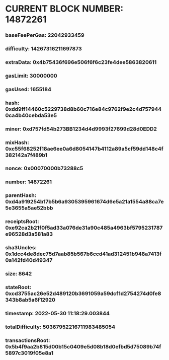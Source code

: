 # CURRENT BLOCK NUMBER: 14872261

### baseFeePerGas: 22042933459
### difficulty: 14267316211697873
### extraData: 0x4b75436f696e506f6f6c23fe4dee5863820611
### gasLimit: 30000000
### gasUsed: 1655184
### hash: 0xdd9ff14460c5229738d8b60c716e84c9762f9e2c4d7579440ca4b40cebda53e5
### miner: 0xd757fd54b273BB1234d4d9993f27699d28d0EDD2
### mixHash: 0xc55f68252f18ae6ee0a6d8054147b4112a89a5cf59dd148c4f382142a7f489b1
### nonce: 0x00070000b73288c5
### number: 14872261
### parentHash: 0xd4a919254b17b5b6a9305395961674d6e5a21a1554a88ca7e5e3655a5ae52bbb
### receiptsRoot: 0xe92ca2b21f0f5ad33a076de31a90c485a4963bf5795231787e96528d3a581a83
### sha3Uncles: 0x1dcc4de8dec75d7aab85b567b6ccd41ad312451b948a7413f0a142fd40d49347
### size: 8642
### stateRoot: 0xcd3755ac26e52d489120b3691059a59dcf1d2754274d0fe8343b8ab5a6f12920
### timestamp: 2022-05-30 11:18:29.003844
### totalDifficulty: 50367952216711983485054
### transactionsRoot: 0x5b4f9aa2b815d00b15c0409e5d08b18d0efbd5d75089b74f5897c3019f05e8a1
